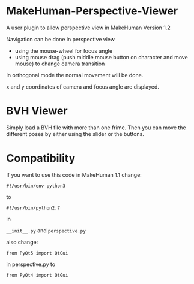 # MakeHuman-Perspective-Viewer
A user plugin to allow perspective view in MakeHuman Version 1.2

Navigation can be done in perspective view

* using the mouse-wheel for focus angle
* using mouse drag (push middle mouse button on character and move mouse) to change camera transition

In orthogonal mode the normal movement will be done.

x and y coordinates of camera and focus angle are displayed.


# BVH Viewer

Simply load a BVH file with more than one frime. Then you can move the different poses by either using the slider or the buttons.


# Compatibility

If you want to use this code in MakeHuman 1.1 change:

`#!/usr/bin/env python3`

to

`#!/usr/bin/python2.7`

in 

`__init__.py` and `perspective.py`


also change:

`from PyQt5 import QtGui`

in perspective.py to

`from PyQt4 import QtGui`

